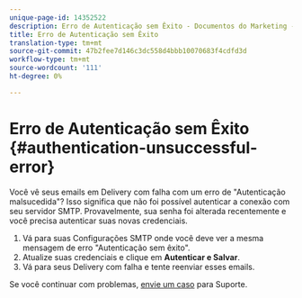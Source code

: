 ```yaml
---
unique-page-id: 14352522
description: Erro de Autenticação sem Êxito - Documentos do Marketing - Documentação do Produto
title: Erro de Autenticação sem Êxito
translation-type: tm+mt
source-git-commit: 47b2fee7d146c3dc558d4bbb10070683f4cdfd3d
workflow-type: tm+mt
source-wordcount: '111'
ht-degree: 0%

---
```



# Erro de Autenticação sem Êxito {#authentication-unsuccessful-error}

Você vê seus emails em Delivery com falha com um erro de &quot;Autenticação malsucedida&quot;? Isso significa que não foi possível autenticar a conexão com seu servidor SMTP. Provavelmente, sua senha foi alterada recentemente e você precisa autenticar suas novas credenciais.

1. Vá para suas Configurações [](http://toutapp.com/next#settings/email-servers/smtp/configure) SMTP onde você deve ver a mesma mensagem de erro &quot;Autenticação sem êxito&quot;.
1. Atualize suas credenciais e clique em **Autenticar e Salvar**.
1. Vá para seus Delivery com falha e tente reenviar esses emails.

Se você continuar com problemas, [envie um caso](http://nation.marketo.com/community/support_solutions) para Suporte.